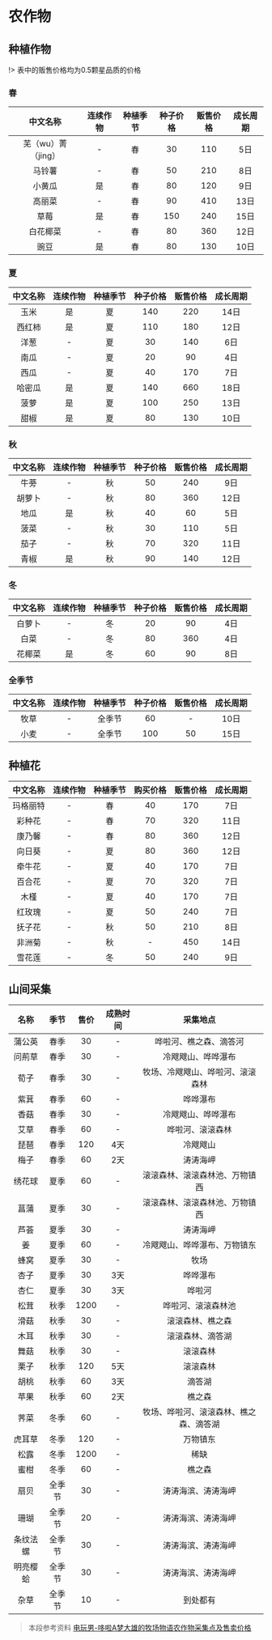 # 农作物

## 种植作物

!> 表中的贩售价格均为0.5颗星品质的价格

### 春

|中文名称|连续作物|种植季节|种子价格|贩售价格|成长周期|
|:-:|:-:|:-:|:-:|:-:|:-:|
|芜（wu）菁（jing）|-|春|30|110|5日|
|马铃薯|-|春|50|210|8日|
|小黄瓜|是|春|80|120|9日|
|高丽菜|-|春|90|410|13日|
|草莓|是|春|150|240|15日|
|白花椰菜|-|春|80|360|12日|
|豌豆|是|春|80|130|10日|

### 夏

|中文名称|连续作物|种植季节|种子价格|贩售价格|成长周期|
|:-:|:-:|:-:|:-:|:-:|:-:|
|玉米|是|夏|140|220|14日|
|西红柿|是|夏|110|180|12日|
|洋葱|-|夏|30|140|6日|
|南瓜|-|夏|20|90|4日|
|西瓜|-|夏|40|170|7日|
|哈密瓜|是|夏|140|660|18日|
|菠萝|是|夏|100|250|13日|
|甜椒|是|夏|80|130|10日|


### 秋

|中文名称|连续作物|种植季节|种子价格|贩售价格|成长周期|
|:-:|:-:|:-:|:-:|:-:|:-:|
|牛蒡|-|秋|50|240|9日|
|胡萝卜|-|秋|80|360|12日|
|地瓜|是|秋|40|60|5日|
|菠菜|-|秋|30|110|5日|
|茄子|-|秋|70|320|11日|
|青椒|是|秋|90|140|12日|


### 冬


|中文名称|连续作物|种植季节|种子价格|贩售价格|成长周期|
|:-:|:-:|:-:|:-:|:-:|:-:|
|白萝卜|-|冬|20|90|4日|
|白菜|-|冬|80|360|4日|
|花椰菜|是|冬|60|90|8日|


### 全季节

|中文名称|连续作物|种植季节|种子价格|贩售价格|成长周期|
|:-:|:-:|:-:|:-:|:-:|:-:|
|牧草|-|全季节|60|-|10日|
|小麦|-|全季节|100|50|15日|


## 种植花

|中文名称|连续作物|种植季节|购买价格|贩售价格|成长周期|
|:-:|:-:|:-:|:-:|:-:|:-:|
|玛格丽特|-|春|40|170|7日|
|彩种花|-|春|70|320|11日|
|康乃馨|-|春|80|360|12日|
|向日葵|-|夏|80|360|12日|
|牵牛花|-|夏|40|170|7日|
|百合花|-|夏|70|320|7日|
|木槿|-|夏|40|170|7日|
|红玫瑰|-|夏|50|240|7日|
|抚子花|-|秋|50|210|8日|
|非洲菊|-|秋|-|450|14日|
|雪花莲|-|冬|50|240|9日|


## 山间采集

|名称|季节|售价|成熟时间|采集地点|
|:-:|:-:|:-:|:-:|:-:|
|蒲公英|春季|30|-|哗啦河、樵之森、滴答河|
|问荊草|春季|30|-|冷飕飕山、哗哗瀑布|
|荀子|春季|30|-|牧场、冷飕飕山、哗啦河、滚滚森林|
|紫萁|春季|60|-|哗哗瀑布|
|香菇|春季|30|-|冷飕飕山、哗哗瀑布|
|艾草|春季|60|-|哗啦河、滚滚森林|
|琵琶|春季|120|4天|冷飕飕山|
|梅子|春季|60|2天|涛涛海岬|
|绣花球|夏季|60|-|滚滚森林、滚滚森林池、万物镇西|
|菖蒲|夏季|30|-|滚滚森林、滚滚森林池、万物镇西|
|芦荟|夏季|30|-|涛涛海岬|
|姜|夏季|60|-|冷飕飕山、哗哗瀑布、万物镇东|
|蜂窝|夏季|30|-|牧场|
|杏子|夏季|30|3天|哗哗瀑布|
|杏仁|夏季|30|3天|哗啦河|
|松茸|秋季|1200|-|哗啦河、滚滚森林池|
|滑菇|秋季|30|-|滚滚森林、樵之森|
|木耳|秋季|30|-|滚滚森林、滴答湖|
|舞菇|秋季|30|-|滚滚森林|
|栗子|秋季|120|5天|滚滚森林|
|胡桃|秋季|60|3天|滴答湖|
|苹果|秋季|60|2天|樵之森|
|荠菜|冬季|60|-|牧场、哗啦河、滚滚森林、樵之森、滴答湖|
|虎耳草|冬季|120|-|万物镇东|
|松露|冬季|1200|-|稀缺|冷飕飕山|
|蜜柑|冬季|60|-|樵之森|
|扇贝|全季节|30|-|涛涛海滨、涛涛海岬|
|珊瑚|全季节|20|-|涛涛海滨、涛涛海岬|
|条纹法螺|全季节|30|-|涛涛海滨、涛涛海岬|
|明亮樱蛤|全季节|30|-|涛涛海滨、涛涛海岬|
|杂草|全季节|10|-|到处都有|

> 本段参考资料 [电玩男-哆啦A梦大雄的牧场物语农作物采集点及售卖价格](http://www.dianwannan.com/dlamdxdmcmy/4842/)